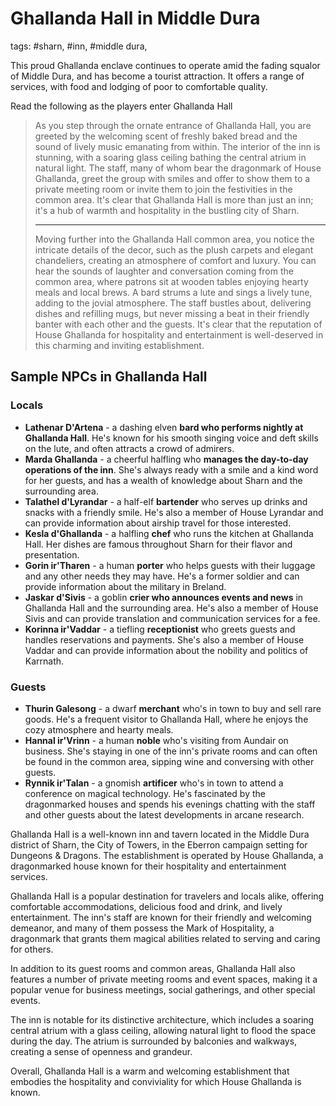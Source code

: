 # Ghallanda Hall in Middle Dura

tags: #sharn, #inn, #middle dura,

This proud Ghallanda enclave continues to operate amid the fading squalor of Middle Dura, and has become a tourist attraction. It offers a range of services, with food and lodging of poor to comfortable quality.

Read the following as the players enter Ghallanda Hall

> As you step through the ornate entrance of Ghallanda Hall, you are greeted by the welcoming scent of freshly baked bread and the sound of lively music emanating from within. The interior of the inn is stunning, with a soaring glass ceiling bathing the central atrium in natural light. The staff, many of whom bear the dragonmark of House Ghallanda, greet the group with smiles and offer to show them to a private meeting room or invite them to join the festivities in the common area. It's clear that Ghallanda Hall is more than just an inn; it's a hub of warmth and hospitality in the bustling city of Sharn.
>
> --------------------
> Moving further into the Ghallanda Hall common area, you notice the intricate details of the decor, such as the plush carpets and elegant chandeliers, creating an atmosphere of comfort and luxury. You can hear the sounds of laughter and conversation coming from the common area, where patrons sit at wooden tables enjoying hearty meals and local brews. A bard strums a lute and sings a lively tune, adding to the jovial atmosphere. The staff bustles about, delivering dishes and refilling mugs, but never missing a beat in their friendly banter with each other and the guests. It's clear that the reputation of House Ghallanda for hospitality and entertainment is well-deserved in this charming and inviting establishment.

## Sample NPCs in Ghallanda Hall

### Locals

- **Lathenar D'Artena** - a dashing elven **bard who performs nightly at Ghallanda Hall**. He's known for his smooth singing voice and deft skills on the lute, and often attracts a crowd of admirers.
- **Marda Ghallanda** - a cheerful halfling who **manages the day-to-day operations of the inn**. She's always ready with a smile and a kind word for her guests, and has a wealth of knowledge about Sharn and the surrounding area.
- **Talathel d'Lyrandar** - a half-elf **bartender** who serves up drinks and snacks with a friendly smile. He's also a member of House Lyrandar and can provide information about airship travel for those interested.
- **Kesla d'Ghallanda** - a halfling **chef** who runs the kitchen at Ghallanda Hall. Her dishes are famous throughout Sharn for their flavor and presentation.
- **Gorin ir'Tharen** - a human **porter** who helps guests with their luggage and any other needs they may have. He's a former soldier and can provide information about the military in Breland.
- **Jaskar d'Sivis** - a goblin **crier who announces events and news** in Ghallanda Hall and the surrounding area. He's also a member of House Sivis and can provide translation and communication services for a fee.
- **Korinna ir'Vaddar** - a tiefling **receptionist** who greets guests and handles reservations and payments. She's also a member of House Vaddar and can provide information about the nobility and politics of Karrnath.

### Guests

- **Thurin Galesong** - a dwarf **merchant** who's in town to buy and sell rare goods. He's a frequent visitor to Ghallanda Hall, where he enjoys the cozy atmosphere and hearty meals.
- **Hannal ir'Vrinn** - a human **noble** who's visiting from Aundair on business. She's staying in one of the inn's private rooms and can often be found in the common area, sipping wine and conversing with other guests.
- **Rynnik ir'Talan** - a gnomish **artificer** who's in town to attend a conference on magical technology. He's fascinated by the dragonmarked houses and spends his evenings chatting with the staff and other guests about the latest developments in arcane research.

Ghallanda Hall is a well-known inn and tavern located in the Middle Dura district of Sharn, the City of Towers, in the Eberron campaign setting for Dungeons & Dragons. The establishment is operated by House Ghallanda, a dragonmarked house known for their hospitality and entertainment services.

Ghallanda Hall is a popular destination for travelers and locals alike, offering comfortable accommodations, delicious food and drink, and lively entertainment. The inn's staff are known for their friendly and welcoming demeanor, and many of them possess the Mark of Hospitality, a dragonmark that grants them magical abilities related to serving and caring for others.

In addition to its guest rooms and common areas, Ghallanda Hall also features a number of private meeting rooms and event spaces, making it a popular venue for business meetings, social gatherings, and other special events.

The inn is notable for its distinctive architecture, which includes a soaring central atrium with a glass ceiling, allowing natural light to flood the space during the day. The atrium is surrounded by balconies and walkways, creating a sense of openness and grandeur.

Overall, Ghallanda Hall is a warm and welcoming establishment that embodies the hospitality and conviviality for which House Ghallanda is known.
